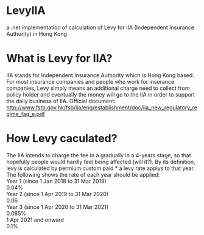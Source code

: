 # LevyIIA
a .net implementation of calculation of Levy for IIA (Independent Insurance Authority) in Hong Kong

# What is Levy for IIA?
IIA stands for Independent Insurance Authority which is Hong Kong based. For most insurance companies and people who work for insurance companies, Levy simply means an additional charge need to collect from policy holder and eventually the money will go to the IIA in order to support the daily business of IIA. Official document: http://www.fstb.gov.hk/fsb/iia/eng/establishment/doc/iia_new_regulatory_regime_faq_e.pdf

# How Levy caculated?
The IIA intends to charge the fee in a gradually in a 4-years stage, so that hopefully people would hardly feel being affected (will it?). By its definition, levy is calculated by permium custom paid * a levy rate applys to that year. The following shows the rate of each year should be applied:  
Year 1 (since 1 Jan 2018 to 31 Mar 2019)  
0.04%  
Year 2 (since 1 Apr 2019 to 31 Mar 2020)  
0.06  
Year 3 (since 1 Apr 2020 to 31 Mar 2021)  
0.085%  
1 Apr 2021 and onward  
0.1%  
